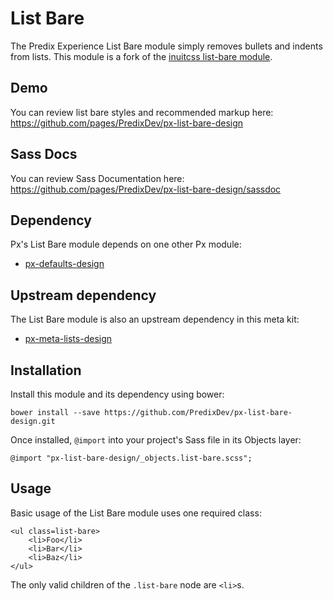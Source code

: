 # List Bare

The Predix Experience List Bare module simply removes bullets and indents from lists. This module is a fork of the [inuitcss list-bare module](https://github.com/inuitcss/objects.list-bare).

## Demo

You can review list bare styles and recommended markup here: https://github.com/pages/PredixDev/px-list-bare-design

## Sass Docs

You can review Sass Documentation here: https://github.com/pages/PredixDev/px-list-bare-design/sassdoc

## Dependency

Px's List Bare module depends on one other Px module:

* [px-defaults-design](https://github.com/PredixDev/px-defaults-design)

## Upstream dependency

The List Bare module is also an upstream dependency in this meta kit:

* [px-meta-lists-design](https://github.com/PredixDev/px-meta-lists-design)

## Installation

Install this module and its dependency using bower:

    bower install --save https://github.com/PredixDev/px-list-bare-design.git

Once installed, `@import` into your project's Sass file in its Objects layer:

    @import "px-list-bare-design/_objects.list-bare.scss";

## Usage

Basic usage of the List Bare module uses one required class:

    <ul class=list-bare>
        <li>Foo</li>
        <li>Bar</li>
        <li>Baz</li>
    </ul>

The only valid children of the `.list-bare` node are `<li>`s.
